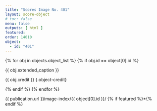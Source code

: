```yaml
---
title: "Scores Image No. 401"
layout: score-object
# toc: false
menu: false
outputs: [ html ]
featured: 
order: 14010
object:
  - id: "401"
---
```


{% for obj in objects.object_list %}
{% if obj.id == object[0].id %}

{{ obj.extended_caption }}

{{ obj.credit }} {.object-credit}

{% endif %}
{% endfor %}

<div class="object-credit object-url is-print-only">

{{ publication.url }}image-index/{{ object[0].id }}/ {% if featured %}*{% endif %}

</div>
